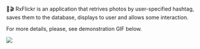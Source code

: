 📸🎬 RxFlickr is an application that retrives photos by user-specified hashtag, saves them to the database, displays to user and allows some interaction.

For more details, please, see demonstration GIF below.
  
![](https://github.com/YuryBandarchuk16/RxFlickr/blob/master/demo.gif)
